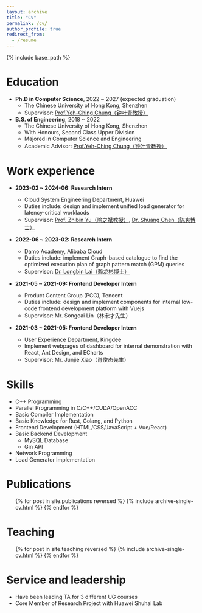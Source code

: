 ```yaml
---
layout: archive
title: "CV"
permalink: /cv/
author_profile: true
redirect_from:
  - /resume
---
```


{% include base_path %}

Education
======
* **Ph.D in Computer Science**, 2022 ~ 2027 (expected graduation)
  * The Chinese University of Hong Kong, Shenzhen
  * Supervisor: [Prof.Yeh-Ching Chung（钟叶青教授）](https://www.cs.nthu.edu.tw/~ychung/) 
* **B.S. of Engineering**, 2018 ~ 2022
  * The Chinese University of Hong Kong, Shenzhen
  * With Honours, Second Class Upper Division
  * Majored in Computer Science and Engineering
  * Academic Advisor: [Prof.Yeh-Ching Chung（钟叶青教授）](https://www.cs.nthu.edu.tw/~ychung/) 

Work experience
======
* **2023-02 ~ 2024-06: Research Intern**
  * Cloud System Engineering Department, Huawei
  * Duties include: design and implement unified load generator for latency-critical worklaods
  * Supervisor: [Prof. Zhibin Yu（喻之斌教授）](https://people.ucas.edu.cn/~zhibinyu), [Dr. Shuang Chen（陈爽博士）](https://sc2682cornell.github.io/)

* **2022-06 ~ 2023-02: Research Intern**
  * Damo Academy, Alibaba Cloud
  * Duties include: implement Graph-based catalogue to find the optimized execution plan of graph pattern match (GPM) queries
  * Supervisor: [Dr. Longbin Lai（赖龙彬博士）](https://lai.me/)
  
* **2021-05 ~ 2021-09: Frontend Developer Intern**
  * Product Content Group (PCG), Tencent
  * Duties include: design and implement components for internal low-code frontend development platform with Vuejs
  * Supervisor: Mr. Songcai Lin（林宋才先生）

* **2021-03 ~ 2021-05: Frontend Developer Intern**
  * User Experience Department,  Kingdee
  * Implement webpages of dashboard for internal demonstration with React, Ant Design, and ECharts
  * Supervisor: Mr. Junjie Xiao（肖俊杰先生）

Skills
======
* C++ Programming
* Parallel Programming in C/C++/CUDA/OpenACC
* Basic Compiler Implementation
* Basic Knowledge for Rust, Golang, and Python
* Frontend Development (HTML/CSS/JavaScript + Vue/React)
* Basic Backend Development
  * MySQL Database
  * Gin API
* Network Programming
* Load Generator Implementation

Publications
======
  <ul>{% for post in site.publications reversed %}
    {% include archive-single-cv.html %}
  {% endfor %}</ul>
  
<!-- Talks
======
  <ul>{% for post in site.talks reversed %}
    {% include archive-single-talk-cv.html  %}
  {% endfor %}</ul> -->
  
Teaching
======
  <ul>{% for post in site.teaching reversed %}
    {% include archive-single-cv.html %}
  {% endfor %}</ul>
  
Service and leadership
======
* Have been leading TA for 3 different UG courses
* Core Member of Research Project with Huawei Shuhai Lab
